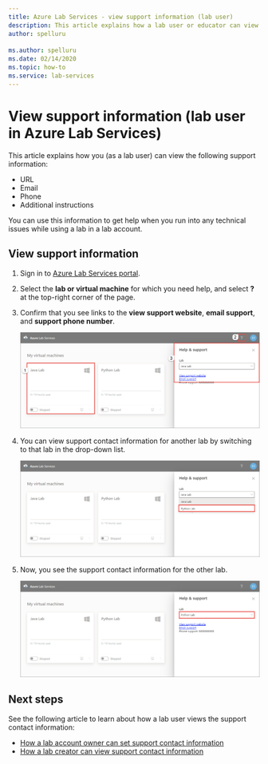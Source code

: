 ```yaml
---
title: Azure Lab Services - view support information (lab user)
description: This article explains how a lab user or educator can view support information that he/she can use to get help. 
author: spelluru

ms.author: spelluru
ms.date: 02/14/2020
ms.topic: how-to
ms.service: lab-services
---
```

# View support information (lab user in Azure Lab Services)
This article explains how you (as a lab user) can view the following support information:

- URL
- Email
- Phone
- Additional instructions

You can use this information to get help when you run into any technical issues while using a lab in a lab account.

 
## View support information
1. Sign in to [Azure Lab Services portal](https://labs.azure.com).
2. Select the **lab or virtual machine** for which you need help, and select **?** at the top-right corner of the page. 
3. Confirm that you see links to the **view support website**, **email support**, and **support phone number**.

    ![View support information](./media/lab-user-support-information/support-information.png)
4. You can view support contact information for another lab by switching to that lab in the drop-down list. 

    ![Switch to another lab](./media/lab-user-support-information/switch-another-lab.png)
5. Now, you see the support contact information for the other lab. 

    ![Other lab's support information](./media/lab-user-support-information/second-lab-support-information.png)

## Next steps
See the following article to learn about how a lab user views the support contact information:

- [How a lab account owner can set support contact information](lab-account-owner-support-information.md)
- [How a lab creator can view support contact information](lab-creator-support-information.md)
